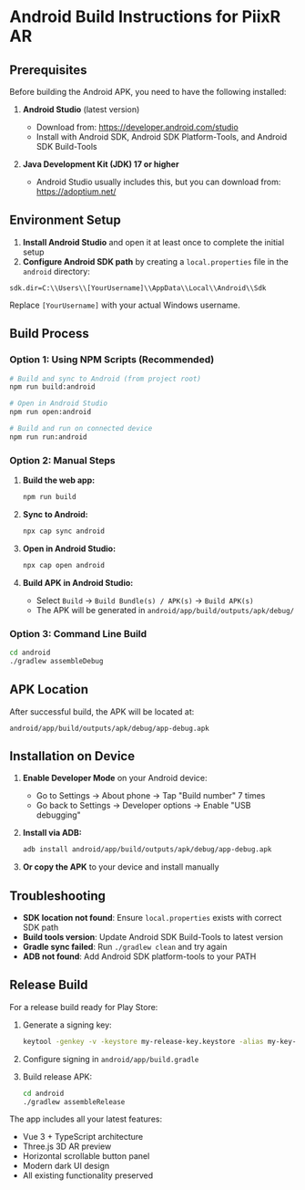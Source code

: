 # Android Build Instructions for PiixR AR

## Prerequisites

Before building the Android APK, you need to have the following installed:

1. **Android Studio** (latest version)
   - Download from: https://developer.android.com/studio
   - Install with Android SDK, Android SDK Platform-Tools, and Android SDK Build-Tools

2. **Java Development Kit (JDK) 17 or higher**
   - Android Studio usually includes this, but you can download from: https://adoptium.net/

## Environment Setup

1. **Install Android Studio** and open it at least once to complete the initial setup
2. **Configure Android SDK path** by creating a `local.properties` file in the `android` directory:

```properties
sdk.dir=C:\\Users\\[YourUsername]\\AppData\\Local\\Android\\Sdk
```

Replace `[YourUsername]` with your actual Windows username.

## Build Process

### Option 1: Using NPM Scripts (Recommended)

```bash
# Build and sync to Android (from project root)
npm run build:android

# Open in Android Studio
npm run open:android

# Build and run on connected device
npm run run:android
```

### Option 2: Manual Steps

1. **Build the web app:**
   ```bash
   npm run build
   ```

2. **Sync to Android:**
   ```bash
   npx cap sync android
   ```

3. **Open in Android Studio:**
   ```bash
   npx cap open android
   ```

4. **Build APK in Android Studio:**
   - Select `Build` → `Build Bundle(s) / APK(s)` → `Build APK(s)`
   - The APK will be generated in `android/app/build/outputs/apk/debug/`

### Option 3: Command Line Build

```bash
cd android
./gradlew assembleDebug
```

## APK Location

After successful build, the APK will be located at:
```
android/app/build/outputs/apk/debug/app-debug.apk
```

## Installation on Device

1. **Enable Developer Mode** on your Android device:
   - Go to Settings → About phone → Tap "Build number" 7 times
   - Go back to Settings → Developer options → Enable "USB debugging"

2. **Install via ADB:**
   ```bash
   adb install android/app/build/outputs/apk/debug/app-debug.apk
   ```

3. **Or copy the APK** to your device and install manually

## Troubleshooting

- **SDK location not found**: Ensure `local.properties` exists with correct SDK path
- **Build tools version**: Update Android SDK Build-Tools to latest version
- **Gradle sync failed**: Run `./gradlew clean` and try again
- **ADB not found**: Add Android SDK platform-tools to your PATH

## Release Build

For a release build ready for Play Store:

1. Generate a signing key:
   ```bash
   keytool -genkey -v -keystore my-release-key.keystore -alias my-key-alias -keyalg RSA -keysize 2048 -validity 10000
   ```

2. Configure signing in `android/app/build.gradle`

3. Build release APK:
   ```bash
   cd android
   ./gradlew assembleRelease
   ```

The app includes all your latest features:
- Vue 3 + TypeScript architecture
- Three.js 3D AR preview
- Horizontal scrollable button panel
- Modern dark UI design
- All existing functionality preserved
